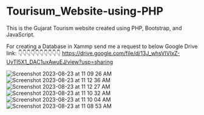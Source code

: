 # Tourisum_Website-using-PHP
This is the Gujarat Tourism website created using PHP, Bootstrap, and JavaScript.


For creating a Database in Xammp send me a request to below Google Drive link:
👇👇👇👇👇👇👇👇👇👇
https://drive.google.com/file/d/13J_whsVIVIxZ-UvTl5X1_DAC1uxAwuEJ/view?usp=sharing

![Screenshot 2023-08-23 at 11 09 26 AM](https://github.com/Amit-korat/Tourisum_Website-using-PHP/assets/84698174/63073c25-51c6-43df-bef2-436cb158681e)
![Screenshot 2023-08-23 at 11 12 36 AM](https://github.com/Amit-korat/Tourisum_Website-using-PHP/assets/84698174/35d60c61-b572-41a0-9198-a371d8505d43)
![Screenshot 2023-08-23 at 11 12 27 AM](https://github.com/Amit-korat/Tourisum_Website-using-PHP/assets/84698174/3e26185c-e7e0-4a44-b071-eeb40c1d35d6)
![Screenshot 2023-08-23 at 11 10 32 AM](https://github.com/Amit-korat/Tourisum_Website-using-PHP/assets/84698174/db92b011-f923-4b66-8f25-08d8456ff0b0)
![Screenshot 2023-08-23 at 11 10 04 AM](https://github.com/Amit-korat/Tourisum_Website-using-PHP/assets/84698174/89008236-a046-4ec2-b35e-500fb7799b34)
![Screenshot 2023-08-23 at 11 08 53 AM](https://github.com/Amit-korat/Tourisum_Website-using-PHP/assets/84698174/e05b6f6e-ad0c-4418-84c1-a333ab8d688c)
